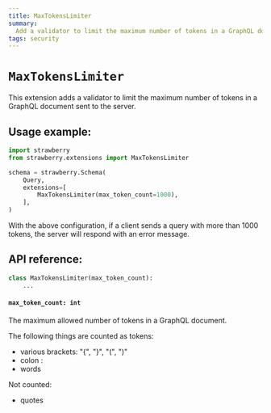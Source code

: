 ```yaml
---
title: MaxTokensLimiter
summary:
  Add a validator to limit the maximum number of tokens in a GraphQL document.
tags: security
---
```


# `MaxTokensLimiter`

This extension adds a validator to limit the maximum number of tokens in a
GraphQL document sent to the server.

## Usage example:

```python
import strawberry
from strawberry.extensions import MaxTokensLimiter

schema = strawberry.Schema(
    Query,
    extensions=[
        MaxTokensLimiter(max_token_count=1000),
    ],
)
```

With the above configuration, if a client sends a query with more than 1000
tokens, the server will respond with an error message.

## API reference:

```python
class MaxTokensLimiter(max_token_count):
    ...
```

#### `max_token_count: int`

The maximum allowed number of tokens in a GraphQL document.

The following things are counted as tokens:

- various brackets: "{", "}", "(", ")"
- colon :
- words

Not counted:

- quotes
